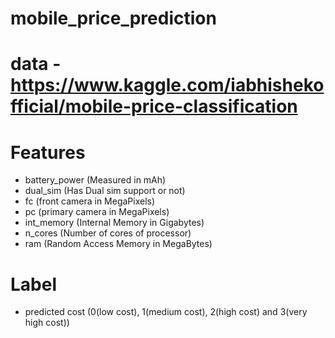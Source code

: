 # mobile_price_prediction
# data - https://www.kaggle.com/iabhishekofficial/mobile-price-classification 

# Features
 - battery_power (Measured in mAh)
 - dual_sim (Has Dual sim support or not)
 - fc (front camera in MegaPixels)
 - pc (primary camera in MegaPixels)
 - int_memory (Internal Memory in Gigabytes)
 - n_cores (Number of cores of processor)
 - ram (Random Access Memory in MegaBytes)
 
 # Label
  - predicted cost (0(low cost), 1(medium cost), 2(high cost) and 3(very high cost))

